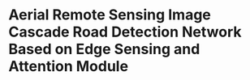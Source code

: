 # Aerial Remote Sensing Image Cascade Road Detection Network Based on Edge Sensing and Attention Module

